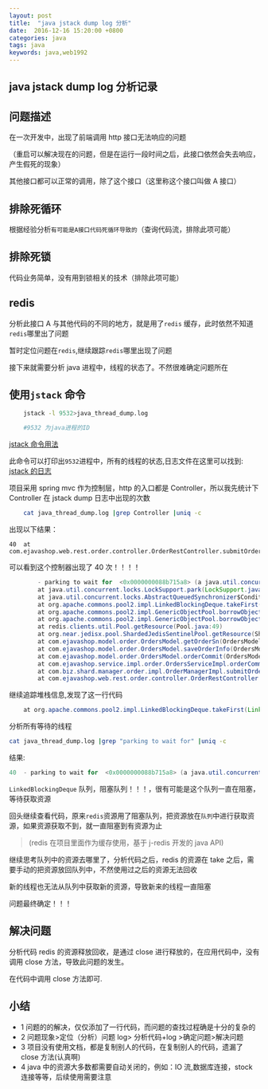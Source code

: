 ```yaml
---
layout: post
title:  "java jstack dump log 分析"
date:  2016-12-16 15:20:00 +0800
categories: java
tags: java
keywords: java,web1992
---
```


## java jstack dump log 分析记录

<!--truncate-->

## 问题描述

在一次开发中，出现了前端调用 http 接口无法响应的问题

（重启可以解决现在的问题，但是在运行一段时间之后，此接口依然会失去响应，产生假死的现象）

其他接口都可以正常的调用，除了这个接口（这里称这个接口叫做 A 接口）

## 排除死循环

根据经验分析`有可能是A接口代码死循环导致的`（查询代码流，排除此项可能）

## 排除死锁

代码业务简单，没有用到锁相关的技术（排除此项可能）

## redis

分析此接口 A 与其他代码的不同的地方，就是用了`redis` 缓存，此时依然不知道`redis`哪里出了问题

暂时定位问题在`redis`,继续跟踪`redis`哪里出现了问题

接下来就需要分析 java 进程中，线程的状态了。不然很难确定问题所在

## 使用`jstack` 命令

```sh
	jstack -l 9532>java_thread_dump.log

	#9532 为java进程的ID
```

[jstack 命令用法](http://www.cnblogs.com/nexiyi/p/java_thread_jstack.html)

此命令可以打印出`9532`进程中，所有的线程的状态,日志文件在这里可以找到: [jstack 的日志](https://web1992.cn/blog/assets/java_thread_dump.log "日志")

项目采用 spring mvc 作为控制层，http 的入口都是 Controller，所以我先统计下 Controller 在 jstack dump 日志中出现的次数

```sh
    cat java_thread_dump.log |grep Controller |uniq -c
```

出现以下结果：

    40 	at com.ejavashop.web.rest.order.controller.OrderRestController.submitOrder(OrderRestController.java:138)

可以看到这个控制器出现了 40 次！！！！

```java
		- parking to wait for  <0x0000000088b715a8> (a java.util.concurrent.locks.AbstractQueuedSynchronizer$ConditionObject)
		at java.util.concurrent.locks.LockSupport.park(LockSupport.java:175)
		at java.util.concurrent.locks.AbstractQueuedSynchronizer$ConditionObject.await(AbstractQueuedSynchronizer.java:2039)
		at org.apache.commons.pool2.impl.LinkedBlockingDeque.takeFirst(LinkedBlockingDeque.java:524)
		at org.apache.commons.pool2.impl.GenericObjectPool.borrowObject(GenericObjectPool.java:438)
		at org.apache.commons.pool2.impl.GenericObjectPool.borrowObject(GenericObjectPool.java:361)
		at redis.clients.util.Pool.getResource(Pool.java:49)
		at org.near.jedisx.pool.ShardedJedisSentinelPool.getResource(ShardedJedisSentinelPool.java:131)
		at com.ejavashop.model.order.OrdersModel.getOrderSn(OrdersModel.java:2511)
		at com.ejavashop.model.order.OrdersModel.saveOrderInfo(OrdersModel.java:1438)
		at com.ejavashop.model.order.OrdersModel.orderCommit(OrdersModel.java:1092)
		at com.ejavashop.service.impl.order.OrdersServiceImpl.orderCommitRest(OrdersServiceImpl.java:330)
		at com.biz.shard.manager.order.impl.OrderManagerImpl.submitOrder(OrderManagerImpl.java:348)
		at com.ejavashop.web.rest.order.controller.OrderRestController.submitOrder(OrderRestController.java:138)
```

继续追踪堆栈信息,发现了这一行代码

```java
	at org.apache.commons.pool2.impl.LinkedBlockingDeque.takeFirst(LinkedBlockingDeque.java:524)
```

分析所有等待的线程

```sh
cat java_thread_dump.log |grep "parking to wait for" |uniq -c
```

结果:

```java
40 	- parking to wait for  <0x0000000088b715a8> (a java.util.concurrent.locks.AbstractQueuedSynchronizer$ConditionObject)
```

`LinkedBlockingDeque` 队列，阻塞队列！！！，很有可能是这个队列一直在阻塞，等待获取资源

回头继续查看代码，原来`redis`资源用了阻塞队列，把资源放在`队列`中进行获取资源，如果资源获取不到，就一直阻塞到有资源为止

> (redis 在项目里面作为缓存使用，基于 j-redis 开发的 java API)

继续思考队列中的资源去哪里了，分析代码之后，redis 的资源在 take 之后，需要手动的把资源放回队列中，不然使用过之后的资源无法回收

新的线程也无法从队列中获取新的资源，导致新来的线程一直阻塞

问题最终确定！！！

## 解决问题

分析代码 redis 的资源释放回收，是通过 close 进行释放的，在应用代码中，没有调用 close 方法，导致此问题的发生。

在代码中调用 close 方法即可.

## 小结

- 1 问题的的解决，仅仅添加了一行代码，而问题的查找过程确是十分的复杂的
- 2 问题现象>定位（分析）问题 log> 分析代码+log >确定问题>解决问题
- 3 项目没有使用文档，都是复制别人的代码，在复制别人的代码，遗漏了 close 方法(认真啊)
- 4 java 中的资源大多数都需要自动关闭的，例如：IO 流,数据库连接，stock 连接等等，后续使用需要注意
